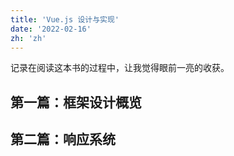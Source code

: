```yaml
---
title: 'Vue.js 设计与实现'
date: '2022-02-16'
zh: 'zh'
---
```


记录在阅读这本书的过程中，让我觉得眼前一亮的收获。

## 第一篇：框架设计概览

## 第二篇：响应系统